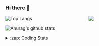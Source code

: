 ### Hi there 👋

<!--
**tao8687/tao8687** is a ✨ _special_ ✨ repository because its `README.md` (this file) appears on your GitHub profile.

Here are some ideas to get you started:

- 🔭 I’m currently working on ...
- 🌱 I’m currently learning ...
- 👯 I’m looking to collaborate on ...
- 🤔 I’m looking for help with ...
- 💬 Ask me about ...
- 📫 How to reach me: ...
- 😄 Pronouns: ...
- ⚡ Fun fact: ...
-->

<img align='right' src="https://media.giphy.com/media/M9gbBd9nbDrOTu1Mqx/giphy.gif" width="240">

  
![Top Langs](https://github-readme-stats.vercel.app/api/top-langs/?username=tao8687&layout=compact&title_color=23238E&text_color=A67D3D)

![Anurag's github stats](https://github-readme-stats.vercel.app/api?username=tao8687&show_icons=true&&text_color=A67D3D&title_color=23238E&show_icons=false&count_private=true&hide=stars)

<details>
  <summary>:zap: Coding Stats</summary>
  <br>
    
<!--START_SECTION:waka-->
![Code Time](http://img.shields.io/badge/Code%20Time-1%2C979%20hrs%2014%20mins-blue)

![Profile Views](http://img.shields.io/badge/Profile%20Views-1-blue)

**🐱 My GitHub Data** 

> 📦 1.5 MB Used in GitHub's Storage 
 > 
> 🚫 Not Opted to Hire
 > 
> 📜 63 Public Repositories 
 > 
> 🔑 24 Private Repositories 
 > 
**I'm an Early 🐤** 

```text
🌞 Morning                1721 commits        ██████████████████████░░░   88.99 % 
🌆 Daytime                90 commits          █░░░░░░░░░░░░░░░░░░░░░░░░   04.65 % 
🌃 Evening                119 commits         ██░░░░░░░░░░░░░░░░░░░░░░░   06.15 % 
🌙 Night                  4 commits           ░░░░░░░░░░░░░░░░░░░░░░░░░   00.21 % 
```
📅 **I'm Most Productive on Wednesday** 

```text
Monday                   278 commits         ████░░░░░░░░░░░░░░░░░░░░░   14.37 % 
Tuesday                  263 commits         ███░░░░░░░░░░░░░░░░░░░░░░   13.60 % 
Wednesday                334 commits         ████░░░░░░░░░░░░░░░░░░░░░   17.27 % 
Thursday                 258 commits         ███░░░░░░░░░░░░░░░░░░░░░░   13.34 % 
Friday                   274 commits         ████░░░░░░░░░░░░░░░░░░░░░   14.17 % 
Saturday                 268 commits         ███░░░░░░░░░░░░░░░░░░░░░░   13.86 % 
Sunday                   259 commits         ███░░░░░░░░░░░░░░░░░░░░░░   13.39 % 
```


📊 **This Week I Spent My Time On** 

```text
🕑︎ Time Zone: Asia/Shanghai

💬 Programming Languages: 
C++                      2 hrs 32 mins       █████████░░░░░░░░░░░░░░░░   36.04 % 
Markdown                 1 hr 43 mins        ██████░░░░░░░░░░░░░░░░░░░   24.53 % 
C                        57 mins             ███░░░░░░░░░░░░░░░░░░░░░░   13.56 % 
XML                      46 mins             ███░░░░░░░░░░░░░░░░░░░░░░   11.07 % 
CMake                    32 mins             ██░░░░░░░░░░░░░░░░░░░░░░░   07.78 % 

🔥 Editors: 
VS Code                  7 hrs 3 mins        █████████████████████████   100.00 % 

🐱‍💻 Projects: 
Creating-2D-laser-slam-fr3 hrs 1 min         ███████████░░░░░░░░░░░░░░   42.87 % 
cartographer             1 hr 21 mins        █████░░░░░░░░░░░░░░░░░░░░   19.26 % 
LIO-SAM                  1 hr 14 mins        ████░░░░░░░░░░░░░░░░░░░░░   17.52 % 
src                      33 mins             ██░░░░░░░░░░░░░░░░░░░░░░░   07.90 % 
freqtrade                26 mins             ██░░░░░░░░░░░░░░░░░░░░░░░   06.14 % 

💻 Operating System: 
Linux                    7 hrs 3 mins        █████████████████████████   100.00 % 
```

**I Mostly Code in C++** 

```text
C++                      11 repos            ████████░░░░░░░░░░░░░░░░░   32.35 % 
Python                   9 repos             ███████░░░░░░░░░░░░░░░░░░   26.47 % 
JavaScript               2 repos             █░░░░░░░░░░░░░░░░░░░░░░░░   05.88 % 
Batchfile                1 repo              █░░░░░░░░░░░░░░░░░░░░░░░░   02.94 % 
HTML                     1 repo              █░░░░░░░░░░░░░░░░░░░░░░░░   02.94 % 
```



**Timeline**

![Lines of Code chart](https://raw.githubusercontent.com/tao8687/tao8687/master/assets/bar_graph.png)


 Last Updated on 28/04/2025 01:54:37 UTC
<!--END_SECTION:waka-->
</details>
